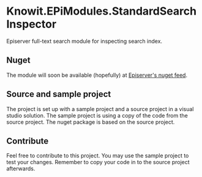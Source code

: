 # Knowit.EPiModules.StandardSearchInspector
Episerver full-text search module for inspecting search index. 

## Nuget
The module will soon be available (hopefully) at [Episerver's nuget feed](https://nuget.episerver.com/en/Feed/). 

## Source and sample project
The project is set up with a sample project and a source project in a visual studio solution. The sample project is using a copy of the code from the source project. The nuget package is based on the source project.

## Contribute
Feel free to contribute to this project. You may use the sample project to test your changes. Remember to copy your code in to the source project afterwards. 
